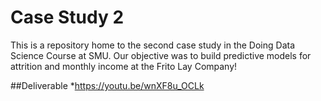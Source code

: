 # Case Study 2
This is a repository home to the second case study in the Doing Data Science Course at SMU. Our objective was to build predictive models for attrition and monthly income at the Frito Lay Company!

##Deliverable
*https://youtu.be/wnXF8u_OCLk
